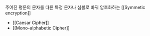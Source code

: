 
주어진 평문의 문자를 다른 특정 문자나 심볼로 바꿔 암호화하는 [[Symmetic encryption]] 

+ [[Caesar Cipher]]
+ [[Mono-alphabetic Cipher]]